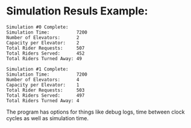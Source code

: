 # Simulation Resuls Example:

```
Simulation #0 Complete:
Simulation Time:          7200
Number of Elevators:      2
Capacity per Elevator:    2
Total Rider Requests:     507
Total Riders Served:      452
Total Riders Turned Away: 49
```

```
Simulation #1 Complete:
Simulation Time:          7200
Number of Elevators:      4
Capacity per Elevator:    1
Total Rider Requests:     503
Total Riders Served:      497
Total Riders Turned Away: 4
```

The program has options for things like debug logs, time between clock cycles as well as simulation time.